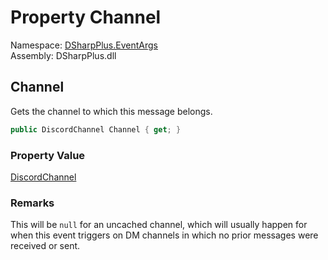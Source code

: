 # Property Channel

Namespace: [DSharpPlus.EventArgs](DSharpPlus.EventArgs.md)  
Assembly: DSharpPlus.dll

## <a id="DSharpPlus_EventArgs_MessageReactionsClearEventArgs_Channel"></a>Channel

Gets the channel to which this message belongs.

```csharp
public DiscordChannel Channel { get; }
```

### Property Value

[DiscordChannel](DSharpPlus.Entities.DiscordChannel.md)

### Remarks

This will be <code>null</code> for an uncached channel, which will usually happen for when this event triggers on
DM channels in which no prior messages were received or sent.

